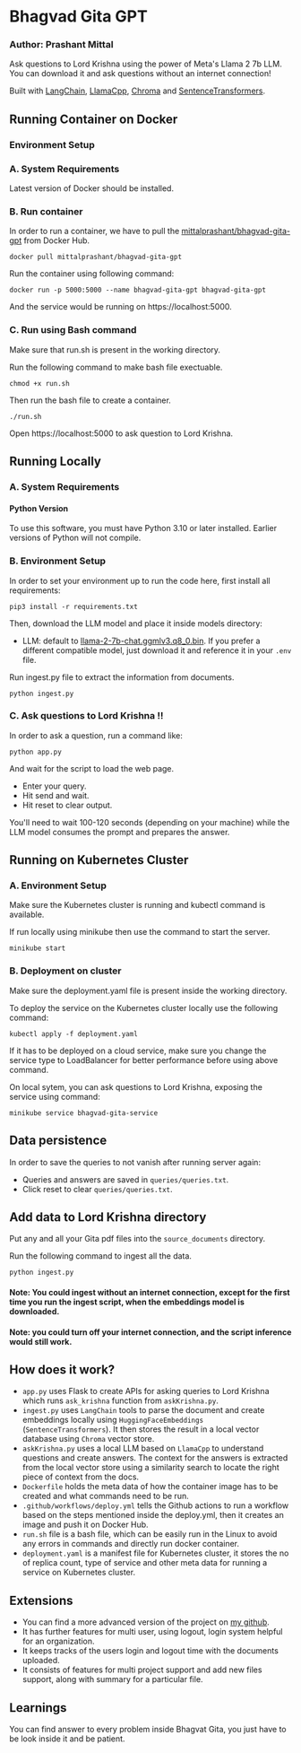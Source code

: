 # Bhagvad Gita GPT

### Author: Prashant Mittal

Ask questions to Lord Krishna using the power of Meta's Llama 2 7b LLM. You can download it and ask questions without an internet connection!

Built with [LangChain](https://github.com/hwchase17/langchain), [LlamaCpp](https://github.com/ggerganov/llama.cpp), [Chroma](https://www.trychroma.com/) and [SentenceTransformers](https://www.sbert.net/).

## Running Container on Docker

### Environment Setup

### A. System Requirements

Latest version of Docker should be installed.

### B. Run container

In order to run a container, we have to pull the [mittalprashant/bhagvad-gita-gpt](https://hub.docker.com/r/mittalprashant/bhagvad-gita-gpt) from Docker Hub.

```shell
docker pull mittalprashant/bhagvad-gita-gpt
```

Run the container using following command:

```shell
docker run -p 5000:5000 --name bhagvad-gita-gpt bhagvad-gita-gpt
```

And the service would be running on https://localhost:5000.

### C. Run using Bash command

Make sure that run.sh is present in the working directory.

Run the following command to make bash file exectuable.

```shell
chmod +x run.sh
```

Then run the bash file to create a container.

```shell
./run.sh
```

Open https://localhost:5000 to ask question to Lord Krishna.

## Running Locally

### A. System Requirements

#### Python Version

To use this software, you must have Python 3.10 or later installed. Earlier versions of Python will not compile.

### B. Environment Setup

In order to set your environment up to run the code here, first install all requirements:

```shell
pip3 install -r requirements.txt
```

Then, download the LLM model and place it inside models directory:

- LLM: default to [llama-2-7b-chat.ggmlv3.q8_0.bin](https://huggingface.co/TheBloke/Llama-2-7B-Chat-GGML/resolve/main/llama-2-7b-chat.ggmlv3.q8_0.bin). If you prefer a different compatible model, just download it and reference it in your `.env` file.

Run ingest.py file to extract the information from documents.

```shell
python ingest.py
```

### C. Ask questions to Lord Krishna !!

In order to ask a question, run a command like:

```shell
python app.py
```

And wait for the script to load the web page.

- Enter your query.
- Hit send and wait.
- Hit reset to clear output.

You'll need to wait 100-120 seconds (depending on your machine) while the LLM model consumes the prompt and prepares the answer.

## Running on Kubernetes Cluster

### A. Environment Setup

Make sure the Kubernetes cluster is running and kubectl command is available.

If run locally using minikube then use the command to start the server.

```shell
minikube start
```

### B. Deployment on cluster

Make sure the deployment.yaml file is present inside the working directory.

To deploy the service on the Kubernetes cluster locally use the following command:

```shell
kubectl apply -f deployment.yaml
```

If it has to be deployed on a cloud service, make sure you change the service type to LoadBalancer for better performance before using above command.

On local sytem, you can ask questions to Lord Krishna, exposing the service using command:

```
minikube service bhagvad-gita-service
```

## Data persistence

In order to save the queries to not vanish after running server again:

- Queries and answers are saved in `queries/queries.txt`.
- Click reset to clear `queries/queries.txt`.

## Add data to Lord Krishna directory

Put any and all your Gita pdf files into the `source_documents` directory.

Run the following command to ingest all the data.

```shell
python ingest.py
```

#### Note: You could ingest without an internet connection, except for the first time you run the ingest script, when the embeddings model is downloaded.

#### Note: you could turn off your internet connection, and the script inference would still work.

## How does it work?

- `app.py` uses Flask to create APIs for asking queries to Lord Krishna which runs `ask_krishna` function from `askKrishna.py`.
- `ingest.py` uses `LangChain` tools to parse the document and create embeddings locally using `HuggingFaceEmbeddings` (`SentenceTransformers`). It then stores the result in a local vector database using `Chroma` vector store.
- `askKrishna.py` uses a local LLM based on `LlamaCpp` to understand questions and create answers. The context for the answers is extracted from the local vector store using a similarity search to locate the right piece of context from the docs.
- `Dockerfile` holds the meta data of how the container image has to be created and what commands need to be run.
- `.github/workflows/deploy.yml` tells the Github actions to run a workflow based on the steps mentioned inside the deploy.yml, then it creates an image and push it on Docker Hub.
- `run.sh` file is a bash file, which can be easily run in the Linux to avoid any errors in commands and directly run docker container.
- `deployment.yaml` is a manifest file for Kubernetes cluster, it stores the no of replica count, type of service and other meta data for running a service on Kubernetes cluster.

## Extensions

- You can find a more advanced version of the project on [my github](https://github.com/mittal-prashant/Offline-GPT).
- It has further features for multi user, using logout, login system helpful for an organization.
- It keeps tracks of the users login and logout time with the documents uploaded.
- It consists of features for multi project support and add new files support, along with summary for a particular file.

## Learnings

You can find answer to every problem inside Bhagvat Gita, you just have to be look inside it and be patient.
